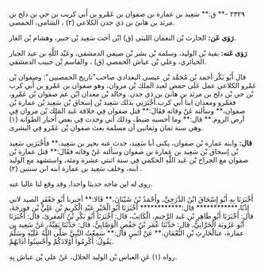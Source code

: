 ٢٣٢٩ -** ق:** سَعِيد بن عمارة بن صفوان بن عَمْرو بن أَبي كريب بن حي بن دلج بن مرثد بن هانئ بن ذي جدن الكلاعي (٢) ، الشامي، الحمصي.

**رَوَى عَن:** الحارث بْن النعمان الليثي (ق) ابْن أخت سَعِيد بْن جبير، وهشام بْن الغاز.

**رَوَى عَنه:** بقية بْن الوليد، وسلمة بْن بشر بْن صيفي الدمشقي، وعَبْد اللَّهِ بن عبد الجبار الخبائري، وعلي بْن عياش الحمصي (ق) ، والقاسم بْن حبيب الدمشقي.

قال أَبُو بَكْر أحمد بْن مُحَمَّد بْن عيسى البغدادي صاحب"تاريخ الحمصيين": وصفوان بْن عَمْرو الكلاعي عمل عَلَى حمص لعبد الملك بْن مروان، وهو صفوان بن عَمْرو بن أَبي كرب بْن حي بْن دلج بن مرثد بن هانئ بن ذي جدن. وخالد بْن معدان ابْن عم صفوان بْن عَمْرو، فعَمْرو ومعدان ابنا أبي كرب.أَخْبَرَنِي بذلك سَعِيد بْن إسحاق بْن سَعِيد بْن عمارة بْن صفوان،** وسألته عَنْ وفاته فقَالَ:** قتل صفوان فِي خلافة عَبد المَلِك بْن مروان فِي أرض الروم.** قال:** وما أحسبه ضبط، وذلك أني وجدت فِي بعض أخبار الطوانة (١) وهي سنة ثمان وثمانين أن مسلمة بعث صفوان بْن عَمْرو فِي البشرى.

**قال:** وابنه عمارة بْن صفوان، يكنى أبا سَعِيد، حدث عنه بحير بن سَعِيد،** فأَخْبَرَنِي سَعِيد بْن إسحاق بْن سَعِيد بن عمارة بن صفوان وسألته عَنْ وفاته فقَالَ:** قتل عمارة بْن صفوان مع الجراح بْن عَبد اللَّهِ الحكمي فِي سنة اثنتي عشرة ومئة، واستشهد مع الوليد ابنه، وخلف سَعِيد بن عمارة ابنه ابن سنتين (٢) .

روى له ابن ماجه حديثا واحدا، وقد وقع لنا عاليا عنه.

أَخْبَرَنَا بِهِ أَبُو إِسْحَاقَ ابْنُ الدَّرَجِيِّ، وأَحْمَدُ بْنُ شَيْبَانَ،** قَالا:** أخبرنا أَبُو جَعْفَرٍ الصيد لاني إِذْنًا،************ قال:************ أَخْبَرَنَا أَبُو الْخَيْرِ عَبْدِ الْكَرِيمِ بْنِ عَلِيِّ بْنِ فورجَةَ، قال: أَخْبَرَنَا أَبُو طَاهِرِ بْنِ عَبد الرَّحِيمِ، الْكَاتِبُ، قال: أَخْبَرَنَا أَبُو بَكْرِ بْنُ المقرئ، قال: أَخْبَرَنَا أَبُو عَرُوبَة الْحَرَّانِيُّ، قال: حَدَّثَنَا عُمَر بْنُ حَفْصٍ الْوَصَّابِيُّ، قال: حَدَّثَنَا بَقِيَّةُ، عَنْ سَعِيد بن عمارة، عنالْحَارِثِ بْنِ النُّعْمَانِ،** عَنْ أَنَسٍ قال:** سَمِعْتُ النَّبِيَّ صَلَّى اللَّهُ عَلَيْهِ وسَلَّمَ يَقُولُ: أَكْرِمُوا أَوْلادَكُمْ وأَحْسِنُوا آدَابَهُمْ.

رواه (١) عَنِ العباس بْن الوليد الخلال، عَنْ علي بْن عياش بِهِ.